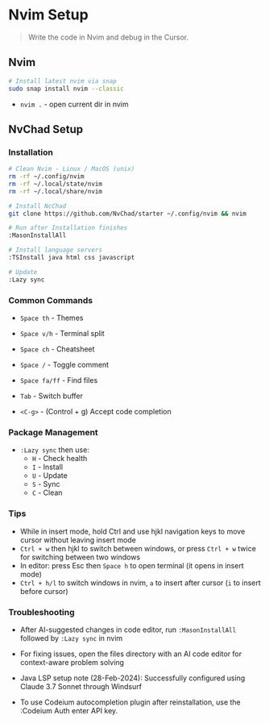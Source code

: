 # Nvim Setup

> Write the code in Nvim and debug in the Cursor.

## Nvim

```bash
# Install latest nvim via snap
sudo snap install nvim --classic
```

- `nvim .` - open current dir in nvim

## NvChad Setup

<!-- Section Separator -->

### Installation

```bash
# Clean Nvim - Linux / MacOS (unix)
rm -rf ~/.config/nvim
rm -rf ~/.local/state/nvim
rm -rf ~/.local/share/nvim

# Install NcChad
git clone https://github.com/NvChad/starter ~/.config/nvim && nvim

# Run after Installation finishes
:MasonInstallAll

# Install language servers
:TSInstall java html css javascript

# Update
:Lazy sync
```

### Common Commands

- `Space th` - Themes
- `Space v/h` - Terminal split
- `Space ch` - Cheatsheet
- `Space /` - Toggle comment
- `Space fa/ff` - Find files
- `Tab` - Switch buffer

- `<C-g>` - (Control + g) Accept code completion

### Package Management

- `:Lazy sync` then use:
  - `H` - Check health
  - `I` - Install
  - `U` - Update
  - `S` - Sync
  - `C` - Clean

### Tips

- While in insert mode, hold Ctrl and use hjkl navigation keys to move cursor without leaving insert mode
- `Ctrl + w` then hjkl to switch between windows, or press `Ctrl + w` twice for switching between two windows
- In editor: press Esc then `Space h` to open terminal (it opens in insert mode)
- `Ctrl + h/l` to switch windows in nvim, `a` to insert after cursor (`i` to insert before cursor)

### Troubleshooting

- After AI-suggested changes in code editor, run `:MasonInstallAll` followed by `:Lazy sync` in nvim
- For fixing issues, open the files directory with an AI code editor for context-aware problem solving
- Java LSP setup note (28-Feb-2024): Successfully configured using Claude 3.7 Sonnet through Windsurf

- To use Codeium autocompletion plugin after reinstallation, use the :Codeium Auth enter API key.
